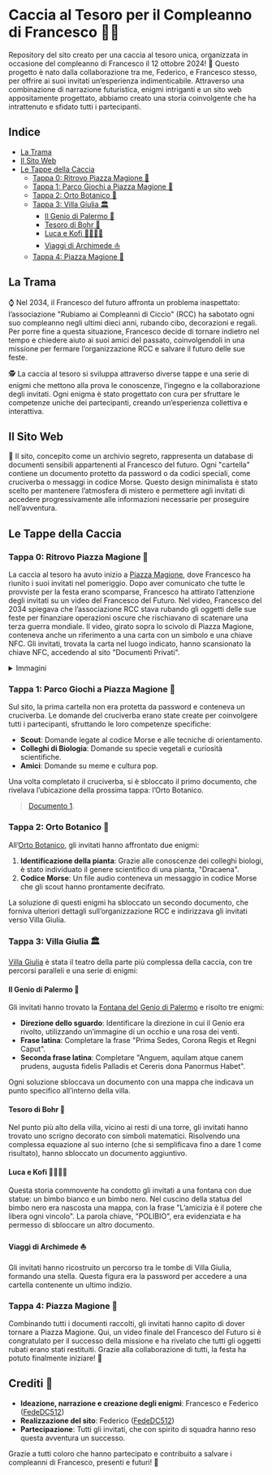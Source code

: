 # Caccia al Tesoro per il Compleanno di Francesco 🐙🎂

Repository del sito creato per una caccia al tesoro unica, organizzata in occasione del compleanno di Francesco il 12 ottobre 2024! 🎉 Questo progetto è nato dalla collaborazione tra me, Federico, e Francesco stesso, per offrire ai suoi invitati un’esperienza indimenticabile. Attraverso una combinazione di narrazione futuristica, enigmi intriganti e un sito web appositamente progettato, abbiamo creato una storia coinvolgente che ha intrattenuto e sfidato tutti i partecipanti.

## Indice
- [La Trama](#la-trama)
- [Il Sito Web](#il-sito-web)
- [Le Tappe della Caccia](#le-tappe-della-caccia)
    - [Tappa 0: Ritrovo Piazza Magione 📍](#tappa-0-ritrovo-piazza-magione-)
    - [Tappa 1: Parco Giochi a Piazza Magione 🧩](#tappa-1-parco-giochi-a-piazza-magione-)
    - [Tappa 2: Orto Botanico 🌱](#tappa-2-orto-botanico-)
    - [Tappa 3: Villa Giulia 🏛️](#tappa-3-villa-giulia-️)
        - [Il Genio di Palermo 🧞](#il-genio-di-palermo-)
        - [Tesoro di Bohr 🔬](#tesoro-di-bohr-)
        - [Luca e Kofi 🫱🏼‍🫲🏿](#luca-e-kofi-)
        - [Viaggi di Archimede ⛵](#viaggi-di-archimede-)
    - [Tappa 4: Piazza Magione 🎁](#tappa-4-piazza-magione-)

## La Trama
⌚ Nel 2034, il Francesco del futuro affronta un problema inaspettato: l’associazione "Rubiamo ai Compleanni di Ciccio" (RCC) ha sabotato ogni suo compleanno negli ultimi dieci anni, rubando cibo, decorazioni e regali. Per porre fine a questa situazione, Francesco decide di tornare indietro nel tempo e chiedere aiuto ai suoi amici del passato, coinvolgendoli in una missione per fermare l’organizzazione RCC e salvare il futuro delle sue feste.

🕵️ La caccia al tesoro si sviluppa attraverso diverse tappe e una serie di enigmi che mettono alla prova le conoscenze, l’ingegno e la collaborazione degli invitati. Ogni enigma è stato progettato con cura per sfruttare le competenze uniche dei partecipanti, creando un’esperienza collettiva e interattiva.

## Il Sito Web
📂 Il sito, concepito come un archivio segreto, rappresenta un database di documenti sensibili appartenenti al Francesco del futuro. Ogni "cartella" contiene un documento protetto da password o da codici speciali, come cruciverba o messaggi in codice Morse. Questo design minimalista è stato scelto per mantenere l’atmosfera di mistero e permettere agli invitati di accedere progressivamente alle informazioni necessarie per proseguire nell’avventura.

## Le Tappe della Caccia

### **Tappa 0: Ritrovo Piazza Magione 📍**
La caccia al tesoro ha avuto inizio a [Piazza Magione](https://it.wikipedia.org/wiki/Piazza_Magione), dove Francesco ha riunito i suoi invitati nel pomeriggio. Dopo aver comunicato che tutte le provviste per la festa erano scomparse, Francesco ha attirato l’attenzione degli invitati su un video del Francesco del Futuro. Nel video, Francesco del 2034 spiegava che l’associazione RCC stava rubando gli oggetti delle sue feste per finanziare operazioni oscure che rischiavano di scatenare una terza guerra mondiale. Il video, girato sopra lo scivolo di Piazza Magione, conteneva anche un riferimento a una carta con un simbolo e una chiave NFC. Gli invitati, trovata la carta nel luogo indicato, hanno scansionato la chiave NFC, accedendo al sito "Documenti Privati".

<details>
<summary>Immagini</summary>
<div>
<img src="https://github.com/le-mie-indagini-rcc-2034/le-mie-indagini-rcc-2034.github.io/blob/main/images/readme/video_1.jpg" alt="video_1" style="width: 50%; height: auto;">
<img src="https://github.com/le-mie-indagini-rcc-2034/le-mie-indagini-rcc-2034.github.io/blob/main/images/readme/carta.jpg" alt="carta" style="width: 50%; height: auto;">
</div>
</details>

### **Tappa 1: Parco Giochi a Piazza Magione 🧩**
Sul sito, la prima cartella non era protetta da password e conteneva un cruciverba. Le domande del cruciverba erano state create per coinvolgere tutti i partecipanti, sfruttando le loro competenze specifiche:
- **Scout**: Domande legate al codice Morse e alle tecniche di orientamento.
- **Colleghi di Biologia**: Domande su specie vegetali e curiosità scientifiche.
- **Amici**: Domande su meme e cultura pop.

Una volta completato il cruciverba, si è sbloccato il primo documento, che rivelava l’ubicazione della prossima tappa: l’Orto Botanico.
> [Documento 1](https://github.com/FedeDC512/SmallAnimalsWorth).

### **Tappa 2: Orto Botanico 🌴**
All’[Orto Botanico](https://it.wikipedia.org/wiki/Orto_botanico_di_Palermo), gli invitati hanno affrontato due enigmi:
1. **Identificazione della pianta**: Grazie alle conoscenze dei colleghi biologi, è stato individuato il genere scientifico di una pianta, "Dracaena".
2. **Codice Morse**: Un file audio conteneva un messaggio in codice Morse che gli scout hanno prontamente decifrato.

La soluzione di questi enigmi ha sbloccato un secondo documento, che forniva ulteriori dettagli sull’organizzazione RCC e indirizzava gli invitati verso Villa Giulia.

### **Tappa 3: Villa Giulia 🏛️**
[Villa Giulia](https://it.wikipedia.org/wiki/Villa_Giulia_(Palermo)) è stata il teatro della parte più complessa della caccia, con tre percorsi paralleli e una serie di enigmi:

#### **Il Genio di Palermo 🧞**
Gli invitati hanno trovato la [Fontana del Genio di Palermo](https://it.wikipedia.org/wiki/Fontana_del_Genio_a_villa_Giulia) e risolto tre enigmi:
- **Direzione dello sguardo**: Identificare la direzione in cui il Genio era rivolto, utilizzando un’immagine di un occhio e una rosa dei venti.
- **Frase latina**: Completare la frase "Prima Sedes, Corona Regis et Regni Caput".
- **Seconda frase latina**: Completare "Anguem, aquilam atque canem prudens, augusta fidelis Palladis et Cereris dona Panormus Habet".

Ogni soluzione sbloccava un documento con una mappa che indicava un punto specifico all’interno della villa.

#### **Tesoro di Bohr 🔬**
Nel punto più alto della villa, vicino ai resti di una torre, gli invitati hanno trovato uno scrigno decorato con simboli matematici. Risolvendo una complessa equazione al suo interno (che si semplificava fino a dare 1 come risultato), hanno sbloccato un documento aggiuntivo.

#### **Luca e Kofi 🫱🏼‍🫲🏿**
Questa storia commovente ha condotto gli invitati a una fontana con due statue: un bimbo bianco e un bimbo nero. Nel cuscino della statua del bimbo nero era nascosta una mappa, con la frase "L’amicizia è il potere che libera ogni vincolo". La parola chiave, "POLIBIO", era evidenziata e ha permesso di sbloccare un altro documento.

#### **Viaggi di Archimede ⛵**
Gli invitati hanno ricostruito un percorso tra le tombe di Villa Giulia, formando una stella. Questa figura era la password per accedere a una cartella contenente un ultimo indizio.

### **Tappa 4: Piazza Magione 🎁**
Combinando tutti i documenti raccolti, gli invitati hanno capito di dover tornare a Piazza Magione. Qui, un video finale del Francesco del Futuro si è congratulato per il successo della missione e ha rivelato che tutti gli oggetti rubati erano stati restituiti. Grazie alla collaborazione di tutti, la festa ha potuto finalmente iniziare! 🎊

## Crediti 📝
- **Ideazione, narrazione e creazione degli enigmi**: Francesco e Federico ([FedeDC512](https://github.com/FedeDC512))
- **Realizzazione del sito**: Federico ([FedeDC512](https://github.com/FedeDC512))
- **Partecipazione**: Tutti gli invitati, che con spirito di squadra hanno reso questa avventura un successo.

Grazie a tutti coloro che hanno partecipato e contribuito a salvare i compleanni di Francesco, presenti e futuri! 🥂